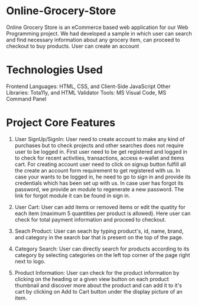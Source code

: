 # Online-Grocery-Store
Online Grocery Store is an eCommerce based web application for our Web Programming project. We had developed a sample in which user can search and find necessary information about any grocery item, can proceed to checkout to buy products. User can create an account


# Technologies Used
Frontend Languages: HTML, CSS, and Client-Side JavaScript
Other Libraries: Tota11y, and HTML Validator
Tools: MS Visual Code, MS Command Panel



# Project Core Features
1. User SignUp/SignIn: User need to create account to make any kind of purchases but to check projects and other searches does not require user to be logged in. First user need to be get registered and logged in to check for recent activities, transactions, access e-wallet and items cart. For creating account user need to click on signup button fulfill all the create an account form requirement to get registered with us. In case your wants to be logged in, he need to go to sign in and provide its credentials which has been set up with us. In case user has forgot its password, we provide an module to regenerate a new password. The link for forgot module it can be found in sign in.

2. User Cart: User can add items or removed items or edit the quatity for each item (maximum 5 quantities per product is allowed). Here user can check for total payment information and proceed to checkout. 

3. Seach Product: User can seach by typing product's, id, name, brand, and category in the search bar that is present on the top of the page.

4. Category Search: User can directly search for products according to its category by selecting categories on the left top corner of the page right next to logo.

5. Product Information: User can check for the product information by clicking on the heading or a given view button on each product thumbnail and discover more about the product and can add it to it's cart by clicking on Add to Cart button under the display picture of an item.
